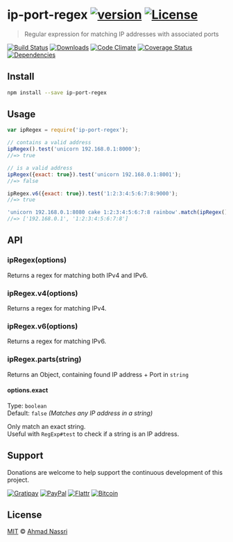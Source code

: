 # ip-port-regex [![version][npm-version]][npm-url] [![License][npm-license]][license-url]

> Regular expression for matching IP addresses with associated ports

[![Build Status][travis-image]][travis-url]
[![Downloads][npm-downloads]][npm-url]
[![Code Climate][codeclimate-quality]][codeclimate-url]
[![Coverage Status][codeclimate-coverage]][codeclimate-url]
[![Dependencies][david-image]][david-url]

## Install

```sh
npm install --save ip-port-regex
```

## Usage

```js
var ipRegex = require('ip-port-regex');

// contains a valid address
ipRegex().test('unicorn 192.168.0.1:8000');
//=> true

// is a valid address
ipRegex({exact: true}).test('unicorn 192.168.0.1:8001');
//=> false

ipRegex.v6({exact: true}).test('1:2:3:4:5:6:7:8:9000');
//=> true

'unicorn 192.168.0.1:8080 cake 1:2:3:4:5:6:7:8 rainbow'.match(ipRegex());
//=> ['192.168.0.1', '1:2:3:4:5:6:7:8']
```

## API


### ipRegex(options)

Returns a regex for matching both IPv4 and IPv6.

### ipRegex.v4(options)

Returns a regex for matching IPv4.

### ipRegex.v6(options)

Returns a regex for matching IPv6.

### ipRegex.parts(string)

Returns an Object, containing found IP address + Port in `string`

#### options.exact

Type: `boolean`  
Default: `false` *(Matches any IP address in a string)*

Only match an exact string.  
Useful with `RegExp#test` to check if a string is an IP address.

## Support

Donations are welcome to help support the continuous development of this project.

[![Gratipay][gratipay-image]][gratipay-url]
[![PayPal][paypal-image]][paypal-url]
[![Flattr][flattr-image]][flattr-url]
[![Bitcoin][bitcoin-image]][bitcoin-url]

## License

[MIT](LICENSE) &copy; [Ahmad Nassri](https://www.ahmadnassri.com)

[license-url]: https://github.com/ahmadnassri/ip-port-regex/blob/master/LICENSE

[travis-url]: https://travis-ci.org/ahmadnassri/ip-port-regex
[travis-image]: https://img.shields.io/travis/ahmadnassri/ip-port-regex.svg?style=flat-square

[npm-url]: https://www.npmjs.com/package/ip-port-regex
[npm-license]: https://img.shields.io/npm/l/ip-port-regex.svg?style=flat-square
[npm-version]: https://img.shields.io/npm/v/ip-port-regex.svg?style=flat-square
[npm-downloads]: https://img.shields.io/npm/dm/ip-port-regex.svg?style=flat-square

[codeclimate-url]: https://codeclimate.com/github/ahmadnassri/ip-port-regex
[codeclimate-quality]: https://img.shields.io/codeclimate/github/ahmadnassri/ip-port-regex.svg?style=flat-square
[codeclimate-coverage]: https://img.shields.io/codeclimate/coverage/github/ahmadnassri/ip-port-regex.svg?style=flat-square

[david-url]: https://david-dm.org/ahmadnassri/ip-port-regex
[david-image]: https://img.shields.io/david/ahmadnassri/ip-port-regex.svg?style=flat-square

[gratipay-url]: https://www.gratipay.com/ahmadnassri/
[gratipay-image]: https://img.shields.io/gratipay/ahmadnassri.svg?style=flat-square

[paypal-url]: https://www.paypal.com/cgi-bin/webscr?cmd=_s-xclick&hosted_button_id=UJ2B2BTK9VLRS&on0=project&os0=ip-port-regex
[paypal-image]: http://img.shields.io/badge/paypal-donate-green.svg?style=flat-square

[flattr-url]: https://flattr.com/submit/auto?user_id=ahmadnassri&url=https://github.com/ahmadnassri/ip-port-regex&title=ip-port-regex&language=&tags=github&category=software
[flattr-image]: http://img.shields.io/badge/flattr-donate-green.svg?style=flat-square

[bitcoin-image]: http://img.shields.io/badge/bitcoin-1Nb46sZRVG3or7pNaDjthcGJpWhvoPpCxy-green.svg?style=flat-square
[bitcoin-url]: https://www.coinbase.com/checkouts/ae383ae6bb931a2fa5ad11cec115191e?name=ip-port-regex
